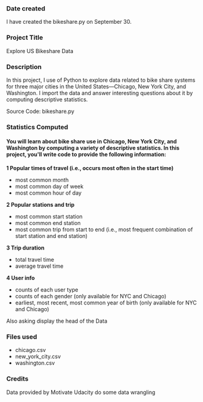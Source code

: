 ### Date created
I have created the bikeshare.py on September 30.

### Project Title
Explore US Bikeshare Data

### Description
In this project, I use of Python to explore data related to bike share systems for three major cities in the United States—Chicago, New York City, and Washington. I import the data and answer interesting questions about it by computing descriptive statistics.

Source Code: bikeshare.py

### Statistics Computed

#### You will learn about bike share use in Chicago, New York City, and Washington by computing a variety of descriptive statistics. In this project, you'll write code to provide the following information:

**1 Popular times of travel (i.e., occurs most often in the start time)**

- most common month
- most common day of week
- most common hour of day

**2 Popular stations and trip**

- most common start station
- most common end station
- most common trip from start to end (i.e., most frequent combination of start station and end station)

**3 Trip duration**

- total travel time
- average travel time

**4 User info**

- counts of each user type
- counts of each gender (only available for NYC and Chicago)
- earliest, most recent, most common year of birth (only available for NYC and Chicago)

Also asking display the head of the Data

### Files used

- chicago.csv
- new_york_city.csv
- washington.csv

### Credits

Data provided by Motivate
Udacity do some data wrangling
